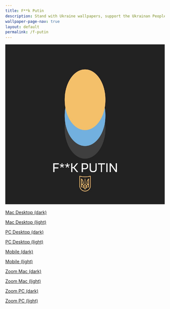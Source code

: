 ```yaml
---
title: F**k Putin 
description: Stand with Ukraine wallpapers, support the Ukrainan People, support the defenders of Ukraine! 💪🌻🇺🇦 
wallpaper-page-nav: true
layout: default
permalink: /f-putin
---
```


<div class="page-thumb"><img src="static/gallery/f-putin-thumb.jpeg"></div>

<a href="/static/f-putin/F**k-Putin-Desktop-mac-dark.png">Mac Desktop (dark)</a>

<a href="/static/f-putin/F**k-Putin-Desktop-mac-light.png">Mac Desktop (light)</a>

<a href="/static/f-putin/F**k-Putin-Desktop-pc-dark.png">PC Desktop (dark)</a>

<a href="/static/f-putin/F**k-Putin-Desktop-pc-light.png">PC Desktop (light)</a>

<a href="/static/f-putin/F**k-Putin-mobile-dark.png">Mobile (dark)</a>

<a href="/static/f-putin/F**k-Putin-mobile-light.png">Mobile (light)</a>

<a href="/static/f-putin/F**k-Putin-Zoom-mac-dark.png">Zoom Mac (dark)</a>

<a href="/static/f-putin/F**k-Putin-Zoom-mac-light.png">Zoom Mac (light)</a>

<a href="/static/f-putin/F**k-Putin-Zoom-pc-dark.png">Zoom PC (dark)</a>

<a href="/static/f-putin/F**k-Putin-Zoom-pc-light.png">Zoom PC (light)</a>